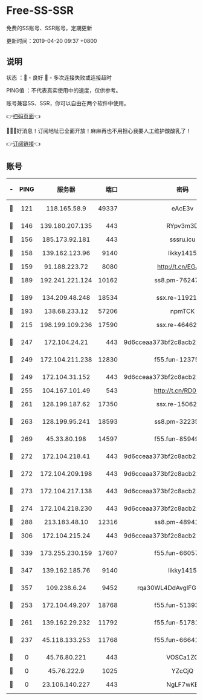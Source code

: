 # Free-SS-SSR

免费的SS账号、SSR账号，定期更新

更新时间：2019-04-20 09:37 +0800

## 说明

状态     ：🙂 - 良好 🙁 - 多次连接失败或连接超时

PING值   ：不代表真实使用中的速度，仅供参考。

账号兼容SS、SSR，你可以自由在两个软件中使用。

👉[扫码页面](https://liesauer.github.io/Free-SS-SSR/)👈

🎉🎉🎉好消息！订阅地址已全面开放！麻麻再也不用担心我要人工维护酸酸乳了！

👉[订阅链接](https://www.liesauer.net/yogurt/subscribe?ACCESS_TOKEN=DAYxR3mMaZAsaqUb)👈

## 账号

|-|PING|服务器|端口|密码|加密方式|区域|
|:----:|:----:|:-----:|-----:|:----:|:----:|:----:|
|🙂|121|118.165.58.9|49337|eAcE3v|chacha20-ietf|TW|
|🙂|146|139.180.207.135|443|RYpv3m3D|aes-256-cfb|JP|
|🙂|156|185.173.92.181|443|sssru.icu|rc4-md5|RU|
|🙂|158|139.162.123.96|9140|likky1415|aes-256-cfb|JP|
|🙂|159|91.188.223.72|8080|http://t.cn/EGJIyrl|rc4-md5|RU|
|🙂|189|192.241.221.124|10162|ss8.pm-76247353|aes-256-cfb|US|
|🙂|189|134.209.48.248|18534|ssx.re-11921938|aes-256-cfb|US|
|🙂|193|138.68.233.12|57206|npmTCK|rc4-md5|US|
|🙂|215|198.199.109.236|17590|ssx.re-46462767|aes-256-cfb|US|
|🙂|247|172.104.24.21|443|9d6cceaa373bf2c8acb22e60b6a58be6|aes-256-cfb|US|
|🙂|249|172.104.211.238|12830|f55.fun-12375004|aes-256-cfb|US|
|🙂|249|172.104.31.152|443|9d6cceaa373bf2c8acb22e60b6a58be6|aes-256-cfb|US|
|🙂|255|104.167.101.49|543|http://t.cn/RD0D7sx|rc4-md5|CA|
|🙂|261|128.199.187.62|17350|ssx.re-15062538|aes-256-cfb|SG|
|🙂|263|128.199.95.241|18593|ss8.pm-32235204|aes-256-cfb|SG|
|🙂|269|45.33.80.198|14597|f55.fun-85949731|aes-256-cfb|US|
|🙂|272|172.104.218.41|443|9d6cceaa373bf2c8acb22e60b6a58be6|aes-256-cfb|US|
|🙂|272|172.104.209.198|443|9d6cceaa373bf2c8acb22e60b6a58be6|aes-256-cfb|US|
|🙂|273|172.104.217.138|443|9d6cceaa373bf2c8acb22e60b6a58be6|aes-256-cfb|US|
|🙂|274|172.104.218.230|443|9d6cceaa373bf2c8acb22e60b6a58be6|aes-256-cfb|US|
|🙂|288|213.183.48.10|12316|ss8.pm-48941717|rc4-md5|RU|
|🙂|306|172.104.215.24|443|9d6cceaa373bf2c8acb22e60b6a58be6|aes-256-cfb|US|
|🙂|339|173.255.230.159|17607|f55.fun-66057870|aes-256-cfb|US|
|🙂|347|139.162.185.76|9140|likky1415|aes-256-cfb|DE|
|🙂|357|109.238.6.24|9452|rqa30WL4DdAvgIFG6Fs3znzTa|aes-256-cfb|FR|
|🙂|253|172.104.49.207|18768|f55.fun-51393144|aes-256-cfb|SG|
|🙂|261|139.162.29.232|11792|f55.fun-51781250|aes-256-cfb|SG|
|🙁|237|45.118.133.253|11768|f55.fun-66641125|aes-256-cfb|SG|
|🙁|0|45.76.80.221|443|VOSCa1ZG|aes-256-cfb|DE|
|🙁|0|45.76.222.9|1025|YZcCjQ|rc4-md5|JP|
|🙁|0|23.106.140.227|443|NgLF7wKB|aes-256-cfb|US|
